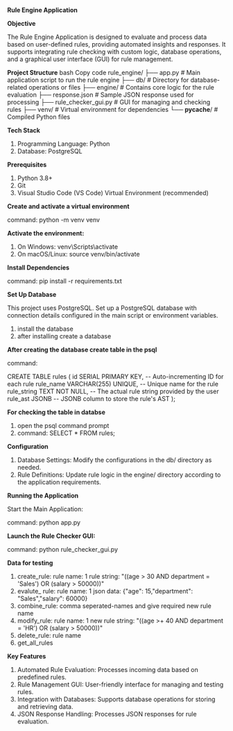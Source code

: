 **Rule Engine Application**

**Objective**

The Rule Engine Application is designed to evaluate and process data based on user-defined rules, providing automated insights and responses. It supports integrating rule checking with custom logic, database operations, and a graphical user interface (GUI) for rule management.

**Project Structure**
bash
Copy code
rule_engine/
├── app.py                     # Main application script to run the rule engine
├── db/                        # Directory for database-related operations or files
├── engine/                    # Contains core logic for the rule evaluation
├── response.json              # Sample JSON response used for processing
├── rule_checker_gui.py        # GUI for managing and checking rules
├── venv/                      # Virtual environment for dependencies
└── __pycache__/               # Compiled Python files

**Tech Stack**
1. Programming Language: Python
2. Database: PostgreSQL


**Prerequisites**
1. Python 3.8+
2. Git
3. Visual Studio Code (VS Code)
Virtual Environment (recommended)

**Create and activate a virtual environment**

command:  python -m venv venv

**Activate the environment:**

1. On Windows: venv\Scripts\activate
2. On macOS/Linux: source venv/bin/activate

**Install Dependencies**

command: pip install -r requirements.txt

**Set Up Database**

This project uses PostgreSQL. Set up a PostgreSQL database with connection details configured in the main script or environment variables.

1. install the database
2. after installing create a database

**After creating the database create table in the psql**

command:

CREATE TABLE rules (
    id SERIAL PRIMARY KEY,         -- Auto-incrementing ID for each rule
    rule_name VARCHAR(255) UNIQUE, -- Unique name for the rule
    rule_string TEXT NOT NULL,     -- The actual rule string provided by the user
    rule_ast JSONB                 -- JSONB column to store the rule's AST
);

**For checking the table in databse**
1. open the psql command prompt
2. command: SELECT * FROM rules;

**Configuration**
1. Database Settings: Modify the configurations in the db/ directory as needed.
2. Rule Definitions: Update rule logic in the engine/ directory according to the application requirements.

**Running the Application**

Start the Main Application:

command: python app.py

**Launch the Rule Checker GUI:**

command: python rule_checker_gui.py


**Data for testing**
   1. create_rule: rule name: 1  rule string: "((age > 30 AND department = 'Sales') OR (salary > 50000))"
   2. evalute_ rule: rule name: 1  json data: {"age": 15,"department": "Sales","salary": 60000}
   3. combine_rule:   comma seperated-names and give required new rule name
   4. modify_rule: rule name: 1    new rule string: "((age >+ 40 AND department = 'HR') OR (salary > 50000))"
   5. delete_rule: rule name
   6. get_all_rules

**Key Features**

1. Automated Rule Evaluation: Processes incoming data based on predefined rules.
2. Rule Management GUI: User-friendly interface for managing and testing rules.
3. Integration with Databases: Supports database operations for storing and retrieving data.
4. JSON Response Handling: Processes JSON responses for rule evaluation.
